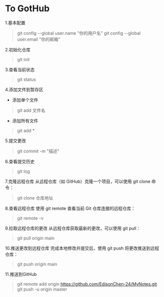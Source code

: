 # To GotHub
1.基本配置
>git config --global user.name "你的用户名"
>git config --global user.email "你的邮箱"

2.初始化仓库
>git init

3.查看当前状态
>git status

4.添加文件到暂存区
* 添加单个文件
>git add 文件名

* 添加所有文件
>git add *

5.提交更改
>git commit -m "描述"

6.查看提交历史
>git log

7.克隆远程仓库
从远程仓库（如 GitHub）克隆一个项目，可以使用 git clone 命令：
>git clone 仓库地址

8.查看远程仓库
使用 git remote 查看当前 Git 仓库连接的远程仓库：
>git remote -v

9.拉取远程仓库的更改
从远程仓库获取最新的更改，可以使用 git pull：
>git pull origin main

10.推送更改到远程仓库
完成本地修改并提交后，使用 git push 将更改推送到远程仓库：
>git push origin main

11.推送到GitHub
>git remote add origin https://github.com/EdisonChen-24/MyNotes.git
>git push -u origin master
